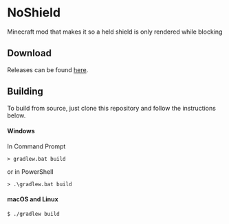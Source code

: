 # NoShield
Minecraft mod that makes it so a held shield is only rendered while blocking

## Download
Releases can be found [here](https://github.com/Ultra03/NoShield/releases).

## Building
To build from source, just clone this repository and follow the instructions below.
#### Windows
In Command Prompt
```
> gradlew.bat build
```
or in PowerShell
```
> .\gradlew.bat build
```

#### macOS and Linux
```
$ ./gradlew build
```

